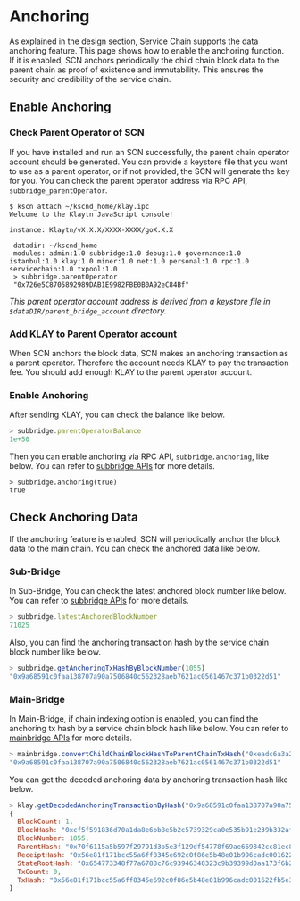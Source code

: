 # Anchoring

As explained in the design section, Service Chain supports the data anchoring feature. This page shows how to enable the anchoring function. If it is enabled, SCN anchors periodically the child chain block data to the parent chain as proof of existence and immutability. This ensures the security and credibility of the service chain.

## Enable Anchoring <a id="enable-anchoring"></a>

### Check Parent Operator of SCN <a id="check-parent-operator-of-scn"></a>

If you have installed and run an SCN successfully, the parent chain operator account should be generated. You can provide a keystore file that you want to use as a parent operator, or if not provided, the SCN will generate the key for you. You can check the parent operator address via RPC API, `subbridge_parentOperator`.

```text
$ kscn attach ~/kscnd_home/klay.ipc
Welcome to the Klaytn JavaScript console!

instance: Klaytn/vX.X.X/XXXX-XXXX/goX.X.X

 datadir: ~/kscnd_home
 modules: admin:1.0 subbridge:1.0 debug:1.0 governance:1.0 istanbul:1.0 klay:1.0 miner:1.0 net:1.0 personal:1.0 rpc:1.0 servicechain:1.0 txpool:1.0
 > subbridge.parentOperator
 "0x726e5C8705892989DAB1E9982FBE0B0A92eC84Bf"
```

_This parent operator account address is derived from a keystore file in `$dataDIR/parent_bridge_account` directory._

### Add KLAY to Parent Operator account <a id="add-klay-to-parent-operator-account"></a>

When SCN anchors the block data, SCN makes an anchoring transaction as a parent operator. Therefore the account needs KLAY to pay the transaction fee. You should add enough KLAY to the parent operator account.

### Enable Anchoring <a id="enable-anchoring"></a>

After sending KLAY, you can check the balance like below.

```javascript
> subbridge.parentOperatorBalance
1e+50
```

Then you can enable anchoring via RPC API, `subbridge.anchoring`, like below. You can refer to [subbridge APIs](../../../bapp/json-rpc/servicechain/subbridge.md#subbridge_anchoring) for more details.

```text
> subbridge.anchoring(true)
true
```

## Check Anchoring Data <a id="check-anchoring-data"></a>

If the anchoring feature is enabled, SCN will periodically anchor the block data to the main chain. You can check the anchored data like below.

### Sub-Bridge <a id="sub-bridge"></a>

In Sub-Bridge, You can check the latest anchored block number like below. You can refer to [subbridge APIs](../../../bapp/json-rpc/servicechain/subbridge.md#subbridge_latestAnchoredBlockNumber) for more details.

```javascript
> subbridge.latestAnchoredBlockNumber
71025
```

Also, you can find the anchoring transaction hash by the service chain block number like below.

```javascript
> subbridge.getAnchoringTxHashByBlockNumber(1055)
"0x9a68591c0faa138707a90a7506840c562328aeb7621ac0561467c371b0322d51"
```

### Main-Bridge <a id="sub-bridge"></a>

In Main-Bridge, if chain indexing option is enabled, you can find the anchoring tx hash by a service chain block hash like below. You can refer to [mainbridge APIs](../../../bapp/json-rpc/servicechain/mainbridge.md#mainbridge_convertChildChainBlockHashToParentChainTxHash) for more details.

```javascript
> mainbridge.convertChildChainBlockHashToParentChainTxHash("0xeadc6a3a29a20c13824b5df1ba05cca1ed248d046382a4f2792aac8a6e0d1880")
"0x9a68591c0faa138707a90a7506840c562328aeb7621ac0561467c371b0322d51"
```

You can get the decoded anchoring data by anchoring transaction hash like below.

```javascript
> klay.getDecodedAnchoringTransactionByHash("0x9a68591c0faa138707a90a7506840c562328aeb7621ac0561467c371b0322d51")
{
  BlockCount: 1,
  BlockHash: "0xcf5f591836d70a1da8e6bb8e5b2c5739329ca0e535b91e239b332af2e1b7f1f4",
  BlockNumber: 1055,
  ParentHash: "0x70f6115a5b597f29791d3b5e3f129df54778f69ae669842cc81ec8c432fee37c",
  ReceiptHash: "0x56e81f171bcc55a6ff8345e692c0f86e5b48e01b996cadc001622fb5e363b421",
  StateRootHash: "0x654773348f77a6788c76c93946340323c9b39399d0aa173f6b23fe082848d056",
  TxCount: 0,
  TxHash: "0x56e81f171bcc55a6ff8345e692c0f86e5b48e01b996cadc001622fb5e363b421"
}
```


